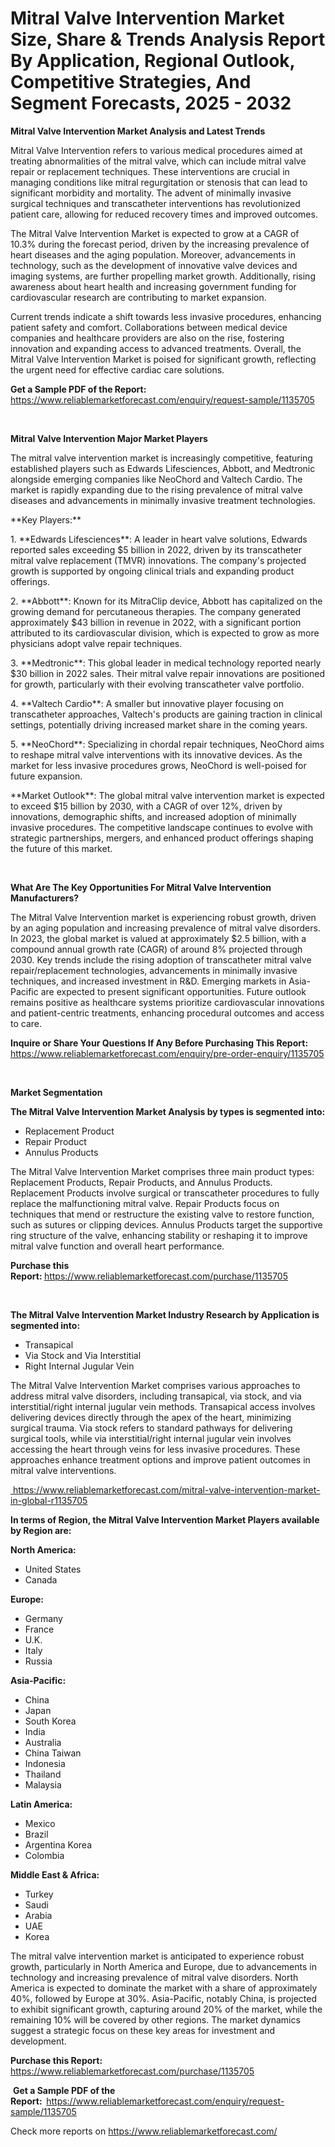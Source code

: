 <p><h1>Mitral Valve Intervention Market Size, Share & Trends Analysis Report By Application, Regional Outlook, Competitive Strategies, And Segment Forecasts, 2025 - 2032</h1></p><p><strong>Mitral Valve Intervention Market Analysis and Latest Trends</strong></p>
<p><p>Mitral Valve Intervention refers to various medical procedures aimed at treating abnormalities of the mitral valve, which can include mitral valve repair or replacement techniques. These interventions are crucial in managing conditions like mitral regurgitation or stenosis that can lead to significant morbidity and mortality. The advent of minimally invasive surgical techniques and transcatheter interventions has revolutionized patient care, allowing for reduced recovery times and improved outcomes.</p><p>The Mitral Valve Intervention Market is expected to grow at a CAGR of 10.3% during the forecast period, driven by the increasing prevalence of heart diseases and the aging population. Moreover, advancements in technology, such as the development of innovative valve devices and imaging systems, are further propelling market growth. Additionally, rising awareness about heart health and increasing government funding for cardiovascular research are contributing to market expansion.</p><p>Current trends indicate a shift towards less invasive procedures, enhancing patient safety and comfort. Collaborations between medical device companies and healthcare providers are also on the rise, fostering innovation and expanding access to advanced treatments. Overall, the Mitral Valve Intervention Market is poised for significant growth, reflecting the urgent need for effective cardiac care solutions.</p></p>
<p><strong>Get a Sample PDF of the Report:&nbsp;</strong> <a href="https://www.reliablemarketforecast.com/enquiry/request-sample/1135705?utm_campaign=2202&utm_medium=2&utm_source=Github&utm_content=ia&utm_term=03032025&utm_id=mitral-valve-intervention">https://www.reliablemarketforecast.com/enquiry/request-sample/1135705</a></p>
<p>&nbsp;</p>
<p><strong>Mitral Valve Intervention Major Market Players</strong></p>
<p><p>The mitral valve intervention market is increasingly competitive, featuring established players such as Edwards Lifesciences, Abbott, and Medtronic alongside emerging companies like NeoChord and Valtech Cardio. The market is rapidly expanding due to the rising prevalence of mitral valve diseases and advancements in minimally invasive treatment technologies.</p><p>**Key Players:**</p><p>1. **Edwards Lifesciences**: A leader in heart valve solutions, Edwards reported sales exceeding $5 billion in 2022, driven by its transcatheter mitral valve replacement (TMVR) innovations. The company's projected growth is supported by ongoing clinical trials and expanding product offerings.</p><p>2. **Abbott**: Known for its MitraClip device, Abbott has capitalized on the growing demand for percutaneous therapies. The company generated approximately $43 billion in revenue in 2022, with a significant portion attributed to its cardiovascular division, which is expected to grow as more physicians adopt valve repair techniques.</p><p>3. **Medtronic**: This global leader in medical technology reported nearly $30 billion in 2022 sales. Their mitral valve repair innovations are positioned for growth, particularly with their evolving transcatheter valve portfolio.</p><p>4. **Valtech Cardio**: A smaller but innovative player focusing on transcatheter approaches, Valtech's products are gaining traction in clinical settings, potentially driving increased market share in the coming years.</p><p>5. **NeoChord**: Specializing in chordal repair techniques, NeoChord aims to reshape mitral valve interventions with its innovative devices. As the market for less invasive procedures grows, NeoChord is well-poised for future expansion.</p><p>**Market Outlook**: The global mitral valve intervention market is expected to exceed $15 billion by 2030, with a CAGR of over 12%, driven by innovations, demographic shifts, and increased adoption of minimally invasive procedures. The competitive landscape continues to evolve with strategic partnerships, mergers, and enhanced product offerings shaping the future of this market.</p></p>
<p>&nbsp;</p>
<p><strong>What Are The Key Opportunities For Mitral Valve Intervention Manufacturers?</strong></p>
<p><p>The Mitral Valve Intervention market is experiencing robust growth, driven by an aging population and increasing prevalence of mitral valve disorders. In 2023, the global market is valued at approximately $2.5 billion, with a compound annual growth rate (CAGR) of around 8% projected through 2030. Key trends include the rising adoption of transcatheter mitral valve repair/replacement technologies, advancements in minimally invasive techniques, and increased investment in R&D. Emerging markets in Asia-Pacific are expected to present significant opportunities. Future outlook remains positive as healthcare systems prioritize cardiovascular innovations and patient-centric treatments, enhancing procedural outcomes and access to care.</p></p>
<p><strong>Inquire or Share Your Questions If Any Before Purchasing This Report:</strong> <a href="https://www.reliablemarketforecast.com/enquiry/pre-order-enquiry/1135705?utm_campaign=2202&utm_medium=2&utm_source=Github&utm_content=ia&utm_term=03032025&utm_id=mitral-valve-intervention">https://www.reliablemarketforecast.com/enquiry/pre-order-enquiry/1135705</a></p>
<p>&nbsp;</p>
<p><strong>Market Segmentation</strong></p>
<p><strong>The Mitral Valve Intervention Market Analysis by types is segmented into:</strong></p>
<p><ul><li>Replacement Product</li><li>Repair Product</li><li>Annulus Products</li></ul></p>
<p><p>The Mitral Valve Intervention Market comprises three main product types: Replacement Products, Repair Products, and Annulus Products. Replacement Products involve surgical or transcatheter procedures to fully replace the malfunctioning mitral valve. Repair Products focus on techniques that mend or restructure the existing valve to restore function, such as sutures or clipping devices. Annulus Products target the supportive ring structure of the valve, enhancing stability or reshaping it to improve mitral valve function and overall heart performance.</p></p>
<p><strong>Purchase this Report:&nbsp;</strong><a href="https://www.reliablemarketforecast.com/purchase/1135705?utm_campaign=2202&utm_medium=2&utm_source=Github&utm_content=ia&utm_term=03032025&utm_id=mitral-valve-intervention">https://www.reliablemarketforecast.com/purchase/1135705</a></p>
<p>&nbsp;</p>
<p><strong>The Mitral Valve Intervention Market Industry Research by Application is segmented into:</strong></p>
<p><ul><li>Transapical</li><li>Via Stock and Via Interstitial</li><li>Right Internal Jugular Vein</li></ul></p>
<p><p>The Mitral Valve Intervention Market comprises various approaches to address mitral valve disorders, including transapical, via stock, and via interstitial/right internal jugular vein methods. Transapical access involves delivering devices directly through the apex of the heart, minimizing surgical trauma. Via stock refers to standard pathways for delivering surgical tools, while via interstitial/right internal jugular vein involves accessing the heart through veins for less invasive procedures. These approaches enhance treatment options and improve patient outcomes in mitral valve interventions.</p></p>
<p><a href="https://www.reliablemarketforecast.com/mitral-valve-intervention-market-in-global-r1135705?utm_campaign=2202&utm_medium=2&utm_source=Github&utm_content=ia&utm_term=03032025&utm_id=mitral-valve-intervention">&nbsp;https://www.reliablemarketforecast.com/mitral-valve-intervention-market-in-global-r1135705</a></p>
<p><strong>In terms of Region, the Mitral Valve Intervention Market Players available by Region are:</strong></p>
<p>
    <p> <strong> North America: </strong>
        <ul>
            <li>United States</li>
            <li>Canada</li>
        </ul>
        </p> 
    <p> <strong> Europe: </strong>
        <ul>
            <li>Germany</li>
            <li>France</li>
            <li>U.K.</li>
            <li>Italy</li>
            <li>Russia</li>
        </ul>
        </p> 
    <p> <strong> Asia-Pacific: </strong>
        <ul>
            <li>China</li>
            <li>Japan</li>
            <li>South Korea</li>
            <li>India</li>
            <li>Australia</li>
            <li>China Taiwan</li>
            <li>Indonesia</li>
            <li>Thailand</li>
            <li>Malaysia</li>
        </ul>
        </p> 
    <p> <strong> Latin America: </strong>
        <ul>
            <li>Mexico</li>
            <li>Brazil</li>
            <li>Argentina Korea</li>
            <li>Colombia</li>
        </ul>
        </p> 
    <p> <strong> Middle East & Africa: </strong>
        <ul>
            <li>Turkey</li>
            <li>Saudi</li>
            <li>Arabia</li>
            <li>UAE</li>
            <li>Korea</li>
        </ul>
    </p>
    </p>
<p><p>The mitral valve intervention market is anticipated to experience robust growth, particularly in North America and Europe, due to advancements in technology and increasing prevalence of mitral valve disorders. North America is expected to dominate the market with a share of approximately 40%, followed by Europe at 30%. Asia-Pacific, notably China, is projected to exhibit significant growth, capturing around 20% of the market, while the remaining 10% will be covered by other regions. The market dynamics suggest a strategic focus on these key areas for investment and development.</p></p>
<p><strong>Purchase this Report: </strong><a href="https://www.reliablemarketforecast.com/purchase/1135705?utm_campaign=2202&utm_medium=2&utm_source=Github&utm_content=ia&utm_term=03032025&utm_id=mitral-valve-intervention">https://www.reliablemarketforecast.com/purchase/1135705</a></p>
<p>&nbsp;<strong>Get a Sample PDF of the Report:&nbsp;&nbsp;</strong><a href="https://www.reliablemarketforecast.com/enquiry/request-sample/1135705?utm_campaign=2202&utm_medium=2&utm_source=Github&utm_content=ia&utm_term=03032025&utm_id=mitral-valve-intervention">https://www.reliablemarketforecast.com/enquiry/request-sample/1135705</a></p>
<p><strong></strong></p>
<p>Check more reports on <a href="https://www.reliablemarketforecast.com/?utm_campaign=2202&utm_medium=2&utm_source=Github&utm_content=ia&utm_term=03032025&utm_id=mitral-valve-intervention">https://www.reliablemarketforecast.com/</a></p>